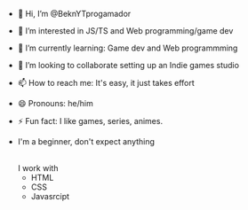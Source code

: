 - 👋 Hi, I’m @BeknYTprogamador
- 👀 I’m interested in JS/TS and Web programming/game dev
- 🌱 I’m currently learning: Game dev and Web programmming 
- 💞️ I’m looking to collaborate setting up an Indie games studio
- 📫 How to reach me: It's easy, it just takes effort
- 😄 Pronouns: he/him
- ⚡ Fun fact: I like games, series, animes.
- I'm a beginner, don't expect anything

  
  <br>
  I work with
  <ul>
    <li>HTML</li>
    <li>CSS</li>
    <li>Javasrcipt</li>
    
  </ul>
  

<!---
BeknYTprogamador/BeknYTprogamador is a ✨ special ✨ repository because its `README.md` (this file) appears on your GitHub profile.
You can click the Preview link to take a look at your changes.
--->
